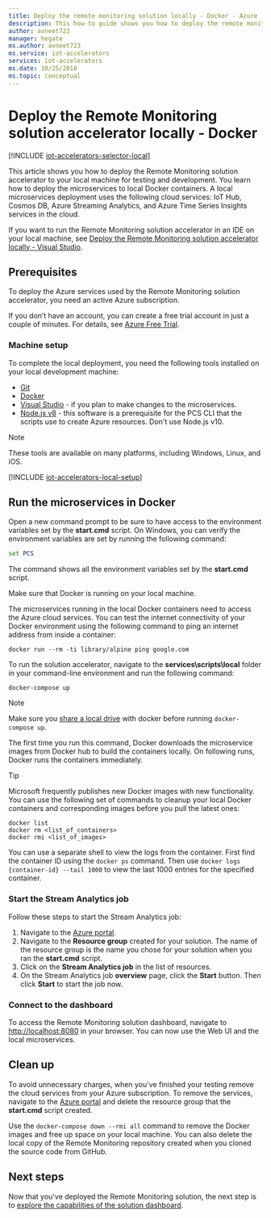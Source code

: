 ```yaml
---
title: Deploy the remote monitoring solution locally - Docker - Azure | Microsoft Docs 
description: This how-to guide shows you how to deploy the remote monitoring solution accelerator to your local machine using Docker for testing and development.
author: avneet723
manager: hegate
ms.author: avneet723
ms.service: iot-accelerators
services: iot-accelerators
ms.date: 10/25/2018
ms.topic: conceptual
---
```


# Deploy the Remote Monitoring solution accelerator locally - Docker

[!INCLUDE [iot-accelerators-selector-local](../../includes/iot-accelerators-selector-local.md)]

This article shows you how to deploy the Remote Monitoring solution accelerator to your local machine for testing and development. You learn how to deploy the microservices to local Docker containers. A local microservices deployment uses the following cloud services: IoT Hub, Cosmos DB, Azure Streaming Analytics, and Azure Time Series Insights services in the cloud.

If you want to run the Remote Monitoring solution accelerator in an IDE on your local machine, see [Deploy the Remote Monitoring solution accelerator locally - Visual Studio](iot-accelerators-remote-monitoring-deploy-local.md).

## Prerequisites

To deploy the Azure services used by the Remote Monitoring solution accelerator, you need an active Azure subscription.

If you don’t have an account, you can create a free trial account in just a couple of minutes. For details, see [Azure Free Trial](https://azure.microsoft.com/pricing/free-trial/).

### Machine setup

To complete the local deployment, you need the following tools installed on your local development machine:

* [Git](https://git-scm.com/)
* [Docker](https://www.docker.com)
* [Visual Studio](https://visualstudio.microsoft.com/) - if you plan to make changes to the microservices.
* [Node.js v8](https://nodejs.org/) - this software is a prerequisite for the PCS CLI that the scripts use to create Azure resources. Don't use Node.js v10.

> [!NOTE]
> These tools are available on many platforms, including Windows, Linux, and iOS.

[!INCLUDE [iot-accelerators-local-setup](../../includes/iot-accelerators-local-setup.md)]

## Run the microservices in Docker

Open a new command prompt to be sure to have access to the environment variables set by the **start.cmd** script. On Windows, you can verify the environment variables are set by running the following command:

```cmd
set PCS
```

The command shows all the environment variables set by the **start.cmd** script.

Make sure that Docker is running on your local machine.

The microservices running in the local Docker containers need to access the Azure cloud services. You can test the internet connectivity of your Docker environment using the following command to ping an internet address from inside a container:

```cmd/sh
docker run --rm -ti library/alpine ping google.com
```

To run the solution accelerator, navigate to the **services\\scripts\\local** folder in your command-line environment and run the following command:

```cmd/sh
docker-compose up
```

> [!NOTE] 
> Make sure you [share a local drive](https://github.com/Azure/azure-iot-pcs-remote-monitoring-dotnet/issues/115) with docker before running `docker-compose up`.

The first time you run this command, Docker downloads the microservice images from Docker hub to build the containers locally. On following runs, Docker runs the containers immediately.

> [!TIP]
> Microsoft frequently publishes new Docker images with new functionality. You can use the following set of commands to cleanup your local Docker containers and corresponding images before you pull the latest ones:

```cmd/sh
docker list
docker rm <list_of_containers>
docker rmi <list_of_images>
```

You can use a separate shell to view the logs from the container. First find the container ID using the `docker ps` command. Then use `docker logs {container-id} --tail 1000` to view the last 1000 entries for the specified container.

### Start the Stream Analytics job

Follow these steps to start the Stream Analytics job:

1. Navigate to the [Azure portal](https://portal.azure.com).
1. Navigate to the **Resource group** created for your solution. The name of the resource group is the name you chose for your solution when you ran the **start.cmd** script.
1. Click on the **Stream Analytics job** in the list of resources.
1. On the Stream Analytics job **overview** page, click the **Start** button. Then click **Start** to start the job now.

### Connect to the dashboard

To access the Remote Monitoring solution dashboard, navigate to [http://localhost:8080](http://localhost:8080) in your browser. You can now use the Web UI and the local microservices.

## Clean up

To avoid unnecessary charges, when you've finished your testing remove the cloud services from your Azure subscription. To remove the services, navigate to the [Azure portal](https://ms.portal.azure.com) and delete the resource group that the **start.cmd** script created.

Use the `docker-compose down --rmi all` command to remove the Docker images and free up space on your local machine. You can also delete the local copy of the Remote Monitoring repository created when you cloned the source code from GitHub.

## Next steps

Now that you've deployed the Remote Monitoring solution, the next step is to [explore the capabilities of the solution dashboard](quickstart-remote-monitoring-deploy.md).
